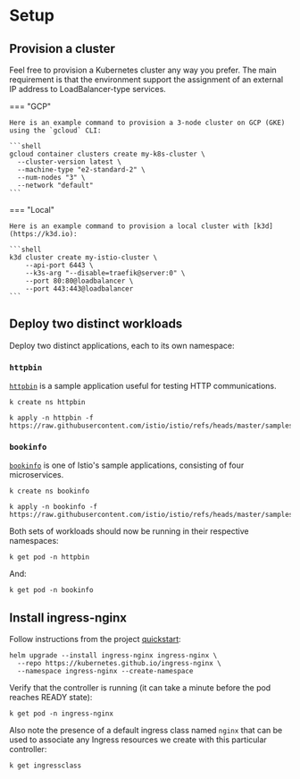 # Setup

## Provision a cluster

Feel free to provision a Kubernetes cluster any way you prefer.
The main requirement is that the environment support the assignment of an external IP address to LoadBalancer-type services.

=== "GCP"

    Here is an example command to provision a 3-node cluster on GCP (GKE) using the `gcloud` CLI:

    ```shell
    gcloud container clusters create my-k8s-cluster \
      --cluster-version latest \
      --machine-type "e2-standard-2" \
      --num-nodes "3" \
      --network "default"
    ```

=== "Local"

    Here is an example command to provision a local cluster with [k3d](https://k3d.io):

    ```shell
    k3d cluster create my-istio-cluster \
        --api-port 6443 \
        --k3s-arg "--disable=traefik@server:0" \
        --port 80:80@loadbalancer \
        --port 443:443@loadbalancer
    ```

## Deploy two distinct workloads

Deploy two distinct applications, each to its own namespace:

### `httpbin`

[`httpbin`](httpbin.org) is a sample application useful for testing HTTP communications.

```shell
k create ns httpbin
```

```shell
k apply -n httpbin -f https://raw.githubusercontent.com/istio/istio/refs/heads/master/samples/httpbin/httpbin.yaml
```

### `bookinfo`

[`bookinfo`](https://istio.io/latest/docs/examples/bookinfo/) is one of Istio's sample applications, consisting of four microservices.

```shell
k create ns bookinfo
```

```shell
k apply -n bookinfo -f https://raw.githubusercontent.com/istio/istio/refs/heads/master/samples/bookinfo/platform/kube/bookinfo.yaml
```

Both sets of workloads should now be running in their respective namespaces:

```shell
k get pod -n httpbin
```

And:

```shell
k get pod -n bookinfo
```

## Install ingress-nginx

Follow instructions from the project [quickstart](https://kubernetes.github.io/ingress-nginx/deploy/#quick-start):

```shell
helm upgrade --install ingress-nginx ingress-nginx \
  --repo https://kubernetes.github.io/ingress-nginx \
  --namespace ingress-nginx --create-namespace
```

Verify that the controller is running (it can take a minute before the pod reaches READY state):

```shell
k get pod -n ingress-nginx
```

Also note the presence of a default ingress class named `nginx` that can be used to associate any Ingress resources we create with this particular controller:

```shell
k get ingressclass
```

